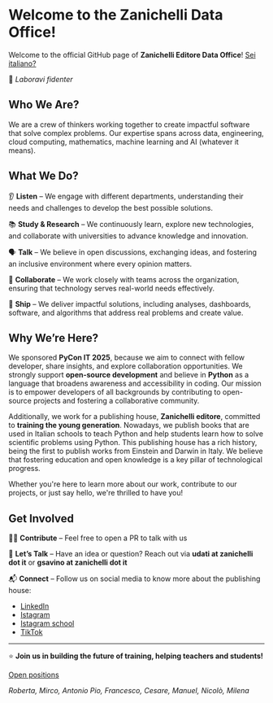# Welcome to the Zanichelli Data Office!


Welcome to the official GitHub page of **Zanichelli Editore Data Office**! [Sei italiano?](./README_it.md)

🏫 *Laboravi fidenter*

## Who We Are?

We are a crew of thinkers working together to create impactful software that solve complex problems. Our expertise spans across data, engineering, cloud computing, mathematics, machine learning and AI (whatever it means).

## What We Do?

👂 **Listen** – We engage with different departments, understanding their needs and challenges to develop the best possible solutions.

📚 **Study & Research** – We continuously learn, explore new technologies, and collaborate with universities to advance knowledge and innovation.

🗣 **Talk** – We believe in open discussions, exchanging ideas, and fostering an inclusive environment where every opinion matters.

🤝 **Collaborate** – We work closely with teams across the organization, ensuring that technology serves real-world needs effectively.

🚀 **Ship** – We deliver impactful solutions, including analyses, dashboards, software, and algorithms that address real problems and create value.

## Why We’re Here?

We sponsored **PyCon IT 2025**, because we aim to connect with fellow developer, share insights, and explore collaboration opportunities. We strongly support **open-source development** and believe in **Python** as a language that broadens awareness and accessibility in coding. Our mission is to empower developers of all backgrounds by contributing to open-source projects and fostering a collaborative community.

Additionally, we work for a publishing house, **Zanichelli editore**, committed to **training the young generation**. Nowadays, we publish books that are used in Italian schools to teach Python and help students learn how to solve scientific problems using Python. This publishing house has a rich history, being the first to publish works from Einstein and Darwin in Italy. We believe that fostering education and open knowledge is a key pillar of technological progress.

Whether you're here to learn more about our work, contribute to our projects, or just say hello, we're thrilled to have you!

## Get Involved

👨‍💻 **Contribute** – Feel free to open a PR to talk with us

🎤 **Let’s Talk** – Have an idea or question? Reach out via **udati at zanichelli dot it** or **gsavino at zanichelli dot it**

📬 **Connect** – Follow us on social media to know more about the publishing house:

- [LinkedIn](https://www.linkedin.com/company/zanichelli-editore-s.p.a/)
- [Istagram](https://www.instagram.com/zanichellieditore/)
- [Istagram school](https://www.instagram.com/zanichelliscuola/)
- [TikTok](https://www.tiktok.com/@zanichelli_editore)

---

⭐ **Join us in building the future of training, helping teachers and students!**

[Open positions](https://2025.pycon.it/en/jobs/59)

*Roberta,
Mirco,
Antonio Pio,
Francesco,
Cesare,
Manuel,
Nicolò,
Milena*